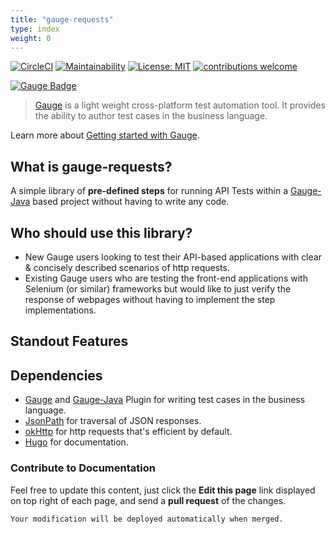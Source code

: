 ```yaml
---
title: "gauge-requests"
type: index
weight: 0
---
```


[![CircleCI](https://circleci.com/gh/sitture/aura.svg?style=shield)](https://circleci.com/gh/sitture/aura) [![Maintainability](https://api.codeclimate.com/v1/badges/b5cc25a0c4b0722a6c60/maintainability)](https://codeclimate.com/github/sitture/aura/maintainability) [![License: MIT](https://img.shields.io/badge/License-MIT-yellow.svg?maxAge=2592000)](https://opensource.org/licenses/MIT) [![contributions welcome](https://img.shields.io/badge/contributions-welcome-brightgreen.svg?style=flat)](https://github.com/sitture/aura/issues)

[![Gauge Badge](https://gauge.org/Gauge_Badge.svg)](https://gauge.org)

>[Gauge](https://gauge.org) is a light weight cross-platform test automation tool. It provides the ability to author test cases in the business language.

Learn more about [Getting started with Gauge](https://gauge.org/getting-started-guide/we-start/).

## What is gauge-requests?

A simple library of **pre-defined steps** for running API Tests within a [Gauge-Java](https://github.com/getgauge/gauge-java) based project without having to write any code.

## Who should use this library?

* New Gauge users looking to test their API-based applications with clear & concisely described scenarios of http requests.
* Existing Gauge users who are testing the front-end applications with Selenium (or similar) frameworks but would like to just verify the response of webpages without having to implement the step implementations.

## Standout Features


## Dependencies

* [Gauge](https://gauge.org/) and [Gauge-Java](https://github.com/getgauge/gauge-java/releases) Plugin for writing test cases in the business language.
* [JsonPath](https://github.com/json-path/JsonPath) for traversal of JSON responses.
* [okHttp](http://square.github.io/okhttp/) for http requests that's efficient by default.
* [Hugo](https://gohugo.io/) for documentation.

### Contribute to Documentation

Feel free to update this content, just click the **Edit this page** link displayed on top right of each page, and send a **pull request** of the changes.

```bash
Your modification will be deployed automatically when merged.
```